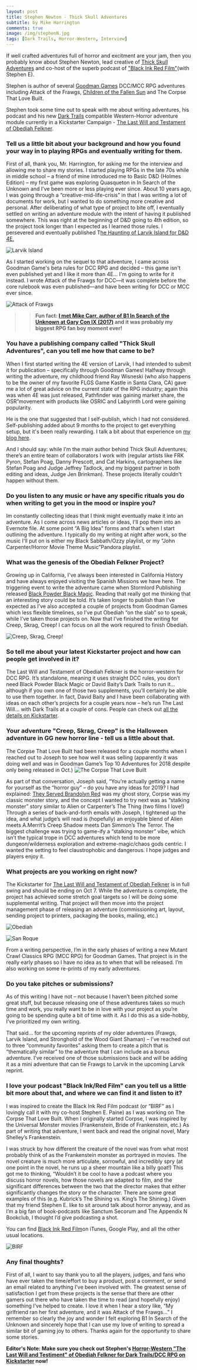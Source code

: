 ```yaml
---
layout: post
title: Stephen Newton - Thick Skull Adventures
subtitle: by Mike Harrington
comments: true
image: /img/stephenN.jpg
tags: [Dark Trails, Horror-Western, Interview]
---
```


If well crafted adventures full of horror and excitment are your jam, then you probably know about Stephen Newton, lead creative of [Thick Skull Adventures](Thickskulladventures.com) and co-host of the superb podcast of ["Black Ink Red Film"](http://blackinkredfilm.com/)(with Stephen E).

Stephen is author of several [Goodman Games](https://www.goodman-games.com) DCC/MCC RPG adventures including Attack of the Frawgs, [Children of the Fallen Sun](https://www.thickskulladventures.com/products/children-of-the-fallen-sun/) and The Corpse That Love Built.

Stephen took some time out to speak with me about writing adventures, his podcast and his new [Dark Trails](http://www.darktrailsrpg.com) compatible Western-Horror adventure module currently in a Kickstarter Campaign - [The Last Will and Testament of Obediah Felkner](https://www.kickstarter.com/projects/1726155168/the-last-will-and-testament-of-obediah-felkner-for-dcc-rpg/).

###  Tell us a little bit about your background and how you found your way in to playing RPGs and eventually writing for them. 
First of all, thank you, Mr. Harrington, for asking me for the interview and allowing me to share my stories. I started playing RPGs in the late 70s while in middle school – a friend of mine introduced me to Basic D&D (Holmes Edition) – my first game was exploring Quasqueton in In Search of the Unknown and I’ve been more or less playing ever since. About 10 years ago, I was going through a “creative-mid-life-crisis” in that I was writing a lot of documents for work, but I wanted to do something more creative and personal. After deliberating of what type of project to bite off, I eventually settled on writing an adventure module with the intent of having it published somewhere. This was right at the beginning of D&D going to 4th edition, so the project took longer than I expected as I learned those rules. I persevered and eventually published T[he Haunting of Larvik Island for D&D 4E.](https://rpggeek.com/rpgitem/146510/haunting-larvik-island-4e "he Haunting of Larvik Island for D&D 4E.")

![Larvik Island](https://resources.nobleknight.com/Catalog/Images/900/900/0/1/0/TSA001.jpg)

As I started working on the sequel to that adventure, I came across Goodman Game's beta rules for DCC RPG and decided – this game isn't even published yet and I like it more than 4E… I'm going to write for it instead. I wrote Attack of the Frawgs for DCC—it was complete before the core rulebook was even published—and have been writing for DCC or MCC ever since. 

![Attack of Frawgs](http://www.thickskulladventures.com/wp-content/uploads/2011/12/Frawgs_cover_sm.jpg "Attack of Frawgs")


>>**Fun fact: [I met Mike Carr, author of B1 In Search of the Unknown at Gary Con IX (2017)](https://photos.app.goo.gl/UpeCdxrj8NWisvby8) and it was probably my biggest RPG fan boy moment ever!**

### You have a publishing company called "Thick Skull Adventures", can you tell me how that came to be?
When I first started writing the 4E version of Larvik, I had intended to submit it for publication – specifically through Goodman Games! Halfway through writing the adventure, my childhood friend Ray Wisneski (who also happens to be the owner of my favorite FLGS Game Kastle in Santa Clara, CA) gave me a lot of great advice on the current state of the RPG industry; again this was when 4E was just released, Pathfinder was gaining market share, the OSR”movement with products like OSRIC and Labyrinth Lord were gaining popularity. 

He is the one that suggested that I self-publish, which I had not considered. Self-publishing added about 9 months to the project to get everything setup, but it's been really rewarding. I talk a bit about that experience on [my blog here](http://www.thickskulladventures.com/2012/08/so-you-want-to-write-an-rpg-module/).

And I should say: while I'm the main author behind Thick Skull Adventures, there’s an entire team of collaborators I work with (regular artists like FRK Pyron, Stefan Poag, Danny Prescott, and Cat Harkins, cartographers like Stefan Poag and Judge Jeffrey Tadlock, and my biggest partner in both editing and ideas, Judge Jen Brinkman). These projects literally couldn't happen without them.

### Do you listen to any music or have any specific rituals you do when writing to get you in the mood or inspire you? 
Im constantly collecting ideas that I think might eventually make it into an adventure. As I come across news articles or ideas, I'll pop them into an Evernote file. At some point “A Big Idea" forms and that's when I start outlining the adventure.  I typically do my writing at night after work, so the music I'll put on is either my Black Sabbath/Ozzy playlist, or my “John Carpenter/Horror Movie Theme Music”Pandora playlist.

### What was the genesis of the Obediah Felkner Project?
Growing up in California, I've always been interested in California History and have always enjoyed visiting the Spanish Missions we have here.  The triggering event to write the adventure came when Stormlord Publishing released [Black Powder Black Magic](http://stormlordpublishing.com/product/black-powder-black-magic-vol-1/). Reading that really got me thinking that an interesting story could be told. It’s taken longer to publish than I’ve expected as I’ve also accepted a couple of projects from Goodman Games which less flexible timelines, so I’ve put Obediah “on the slab” so to speak, while I’ve taken those projects on. Now that I’ve finished the writing for Creep, Skrag, Creep! I can focus on all the work required to finish Obediah.

![Creep, Skrag, Creep!](https://goodman-games.com/store/wp-content/uploads/sites/10/2019/09/DCC-CreepSkragCover900-768x994.jpg)

### So tell me about your latest Kickstarter project and how can people get involved in it? 
The Last Will and Testament of Obediah Felkner is the horror-western for DCC RPG. It’s standalone, meaning it uses straight DCC rules, you don’t need Black Powder Black Magic or David Baity’s Dark Trails to run it… although if you own one of those two supplements, you’ll certainly be able to use them together. In fact, David Baity and I have been collaborating with ideas on each other’s projects for a couple years now – he’s run The Last Will… with Dark Trails at a couple of cons.  People can check out [all the details on Kickstarter](https://www.kickstarter.com/projects/1726155168/the-last-will-and-testament-of-obediah-felkner-for-dcc-rpg).

### Your adventure "Creep, Skrag, Creep" is the Halloween adventure in GG new horror line - tell us a little about that.
The Corpse That Love Built had been released for a couple months when I reached out to Joseph to see how well it was selling (apparently it was doing well and was in Goodman Game’s Top 10 Adventures for 2018 despite only being released in Oct.) 
![The Corpse That Love Built](https://goodman-games.com/store/wp-content/uploads/sites/10/2018/09/Halloween2018-900-768x994.jpg)

As part of that conversation, Joseph said, “You’re actually getting a name for yourself as the “horror guy” – do you have any ideas for 2019? I had explained: [They Served Brandolyn Red](https://goodman-games.com/store/product/dungeon-crawl-classics-2015-halloween-module-they-served-brandolyn-red/) was my ghost story, Corpse was my classic monster story, and the concept I wanted to try next was as “stalking monster” story similar to Alien or Carpenter’s The Thing (two films I love!)  Through a series of back-and-forth emails with Joseph, I tightened up the idea, and what judge’s will read is (hopefully) an enjoyable blend of Alien meets A.Merrit’s Creep Shadow meets  Dan Simmon’s The Terror. The biggest challenge was trying to game-ify a “stalking monster” vibe, which isn’t the typical trope in DCC adventures which tend to be more dungeon/wilderness exploration and extreme-magic/chaos gods centric. I wanted the setting to feel claustrophobic and dangerous. I hope judges and players enjoy it.

### What projects are you working on right now? 
The Kickstarter for [The Last Will and Testament of Obediah Felkner](https://www.kickstarter.com/projects/1726155168/the-last-will-and-testament-of-obediah-felkner-for-dcc-rpg) is in full swing and should be ending on Oct 7. While the adventure is complete, the project has achieved some stretch goal targets so I will be doing some supplemental writing. That project will then move into the project management phase of releasing an adventure (commissioning art, layout, sending project to printers, packaging the books, mailing, etc.)

![Obediah](https://ksr-ugc.imgix.net/assets/026/337/135/752b684ea5e243379fd4625108e55e7b_original.png?ixlib=rb-2.1.0&w=680&fit=max&v=1567447598&auto=format&gif-q=50&lossless=true&s=d2c8bd2809f9934b6dd78e229966c75f)

![San Roque](https://ksr-ugc.imgix.net/assets/026/469/115/6eaf4d6cec2d1ed405ffa8c74379c1a6_original.png?ixlib=rb-2.1.0&w=700&fit=max&v=1568405517&auto=format&gif-q=50&lossless=true&s=b252ecb6801f898c3c82f8b472405266)


From a writing perspective, I’m in the early phases of writing a new Mutant Crawl Classics RPG (MCC RPG) for Goodman Games. That project is in the really early phases so I have no idea as to when that will be released.  I’m also working on some re-prints of my early adventures.

### Do you take pitches or submissions? 
As of this writing I have not – not because I haven’t been pitched some great stuff, but because releasing one of these adventures takes so much time and work, you really want to be in love with your project as you’re going to be spending quite a bit of time with it. As I do this as a side-hobby, I’ve prioritized my own writing.

That said… for the upcoming reprints of my older adventures (Frawgs, Larvik Island, and Stronghold of the Wood Giant Shaman) – I’ve reached out to three “community favorites” asking them to create a pitch that is “thematically similar” to the adventure that I can include as a bonus adventure. I’ve received one of those submissions back and will be adding it as a mini adventure that can tie Frawgs to Larvik in the upcoming Larvik reprint.

### I love your podcast "Black Ink/Red Film" can you tell us a little bit more about that, and where we can find it and listen to it? 
I was inspired to create the Black Ink Red Film podcast (or “BIRF” as I lovingly call it with my co-host Stephen E. Paine) as I was working on The Corpse That Love Built. When I originally started Corpse, I was inspired by the Universal Monster movies (Frankenstein, Bride of Frankenstein, etc.) As part of writing that adventure, I went back and read the original novel, Mary Shelley’s Frankenstein. 

I was struck by how different the creature of the novel was from what most probably think of as the Frankenstein monster as portrayed in movies. The novel creature is much more articulate, sorrowful, and incredibly spry (at one point in the novel, he runs up a sheer mountain like a billy goat!) This got me to thinking, “Wouldn’t it be cool to have a podcast where you discuss horror novels, how those novels are adapted to film, and the significant differences between the two that the director makes that either significantly changes the story or the character. There are some great examples of this (e.g. Kubrick’s The Shining vs. King’s The Shining.) Given that my friend Stephen E. like to sit around talk about horror anyway, and as I’m a big fan of book-podcasts like Sanctum Secorum and The Appendix N Bookclub, I thought I’d give podcasting a shot.

You can find [Black Ink Red Film](http://blackinkredfilm.com)on iTunes, Google Play, and all the other usual locations.

![BIRF](http://blackinkredfilm.com/wp-content/uploads/2019/03/BIRF-The-Shining-640x385.jpg)

### Any final thoughts? 
First of all, I want to say thank you to all the players, judges, and fans who have ever taken the time/effort to buy a product, post a comment, or send an email related to anything I’ve been involved with. The greatest sense of satisfaction I get from these projects is the sense that there are other gamers out there who have taken the time to read (and hopefully enjoy) something I’ve helped to create. I love it when I hear a story like, “My girlfriend ran her first adventure, and it was Attack of the Frawgs…” I remember so clearly the joy and wonder I felt exploring B1 In Search of the Unknown and sincerely hope that I can use my love of writing to spread a similar bit of gaming joy to others. Thanks again for the opportunity to share some stories.

**Editor's Note: Make sure you check out Stephen's [Horror-Western "The Last Will and Testiment" of Obediah Felkner for Dark Trails/DCC RPG on Kickstarter](https://www.kickstarter.com/projects/1726155168/the-last-will-and-testament-of-obediah-felkner-for-dcc-rpg/) now!**
